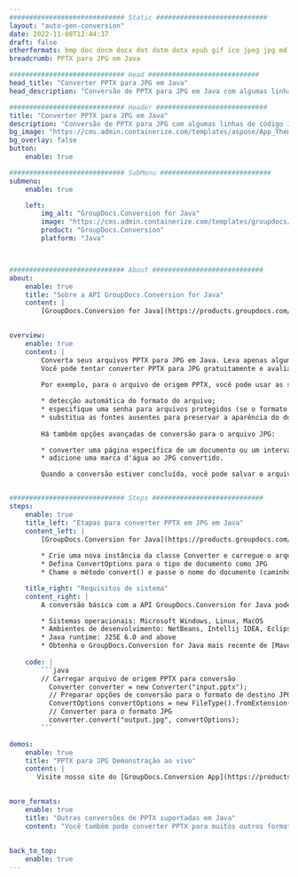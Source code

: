 ```yaml
---
############################# Static ############################
layout: "auto-gen-conversion"
date: 2022-11-08T12:44:37
draft: false
otherformats: bmp doc docm docx dot dotm dotx epub gif ico jpeg jpg md odt ott pdf png psd rtf tex tif tiff txt xps
breadcrumb: PPTX para JPG em Java

############################# Head ############################
head_title: "Converter PPTX para JPG em Java"
head_description: "Conversão de PPTX para JPG em Java com algumas linhas de código. Converta mais de 160 formatos de arquivo usando a API de conversão de documentos do GroupDocs para Java"

############################# Header ############################
title: "Converter PPTX para JPG em Java"
description: "Conversão de PPTX para JPG com algumas linhas de código Java"
bg_image: "https://cms.admin.containerize.com/templates/aspose/App_Themes/V3/images/bg/header1.png"
bg_overlay: false
button:
    enable: true

############################# SubMenu ############################
submenu:
    enable: true

    left:
        img_alt: "GroupDocs.Conversion for Java"
        image: "https://cms.admin.containerize.com/templates/groupdocs/images/product-logos/90x90-noborder/groupdocs-conversion-java.png"
        product: "GroupDocs.Conversion"
        platform: "Java"



############################# About ############################
about:
    enable: true
    title: "Sobre a API GroupDocs.Conversion for Java"
    content: |
        [GroupDocs.Conversion for Java](https://products.groupdocs.com/conversion/java/) é uma API avançada de conversão de formato de arquivo para conversão entre formatos populares de imagem e documento, como Microsoft Office, OpenDocument, PDF, HTML, e-mail, CAD. e muito mais com apenas algumas linhas de código. A API nativa detecta automaticamente os formatos dos documentos originais e oferece muitas opções para personalizar os documentos convertidos. Juntamente com a função de extrair informações de um documento, ele também suporta o armazenamento em cache dos resultados da conversão para o disco local por padrão. No entanto, qualquer tipo de armazenamento em cache pode ser suportado pela implementação das interfaces apropriadas - Amazon S3, Dropbox, Google Drive, Windows Azure, Reddis ou quaisquer outras.
    

overview:
    enable: true
    content: |
        Converta seus arquivos PPTX para JPG em Java. Leva apenas algumas linhas de código Java em qualquer plataforma de sua escolha, como Windows, Linux, macOS.
        Você pode tentar converter PPTX para JPG gratuitamente e avaliar a qualidade dos resultados da conversão. Junto com scripts de conversão de arquivo simples, você pode tentar opções mais sofisticadas para carregar o arquivo de origem PPTX e armazenar a saída JPG. 
        
        Por exemplo, para o arquivo de origem PPTX, você pode usar as seguintes opções de carregamento:

        * detecção automática do formato do arquivo;
        * especifique uma senha para arquivos protegidos (se o formato de arquivo for compatível);
        * substitua as fontes ausentes para preservar a aparência do documento.
        
        Há também opções avançadas de conversão para o arquivo JPG:

        * converter uma página específica de um documento ou um intervalo de páginas;
        * adicione uma marca d'água ao JPG convertido.

        Quando a conversão estiver concluída, você pode salvar o arquivo JPG no caminho do arquivo local ou em qualquer armazenamento de terceiros, como FTP, Amazon S3, Google Drive, Dropbox etc. Observe - para converter PPTX para JPG, você não precisa instalar nenhum software adicional, como MS Office, Open Office, Adobe Acrobat Reader etc.


############################# Steps ############################
steps:
    enable: true
    title_left: "Etapas para converter PPTX em JPG em Java"
    content_left: |
        [GroupDocs.Conversion for Java](https://products.groupdocs.com/conversion/java/) permite que os desenvolvedores convertam facilmente o arquivo PPTX para JPG com algumas linhas de código.
        
        * Crie uma nova instância da classe Converter e carregue o arquivo PPTX com o caminho completo
        * Defina ConvertOptions para o tipo de documento como JPG
        * Chame o método convert() e passe o nome do documento (caminho completo) e formato (JPG) como parâmetro

    title_right: "Requisitos de sistema"
    content_right: |
        A conversão básica com a API GroupDocs.Conversion for Java pode ser feita com apenas algumas linhas de código. Nossas APIs são suportadas em todas as principais plataformas e sistemas operacionais. Antes de executar o código abaixo, certifique-se de ter os seguintes pré-requisitos instalados em seu sistema.

        * Sistemas operacionais: Microsoft Windows, Linux, MacOS
        * Ambientes de desenvolvimento: NetBeans, Intellij IDEA, Eclipse, etc.
        * Java runtime: J2SE 6.0 and above
        * Obtenha o GroupDocs.Conversion for Java mais recente de [Maven](https://repository.groupdocs.com/webapp/#/artifacts/browse/tree/General/repo/com/groupdocs/groupdocs-conversion)
         
    code: |
        ```java    
        // Carregar arquivo de origem PPTX para conversão
          Converter converter = new Converter("input.pptx");
          // Preparar opções de conversão para o formato de destino JPG
          ConvertOptions convertOptions = new FileType().fromExtension("jpg").getConvertOptions();
          // Converter para o formato JPG
          converter.convert("output.jpg", convertOptions);
        ```

demos:
    enable: true
    title: "PPTX para JPG Demonstração ao vivo"
    content: |
       Visite nosso site do [GroupDocs.Conversion App](https://products.groupdocs.app/conversion/family) e experimente a conversão de PPTX para JPG agora. A demonstração gratuita tem os seguintes benefícios
          

more_formats:
    enable: true
    title: "Outras conversões de PPTX suportadas em Java"
    content: "Você também pode converter PPTX para muitos outros formatos de arquivo. Por favor, veja a lista abaixo."
       
       
back_to_top:
    enable: true
---
```

